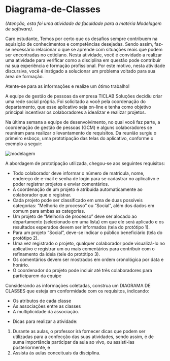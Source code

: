 # Diagrama-de-Classes
_(Atenção, esta foi uma atividade da faculdade para a matéria Modelagem de software)._


Caro estudante,
Temos por certo que os desafios sempre contribuem na aquisição de conhecimentos e competências desejadas. Sendo assim, faz-se necessário relacionar o que se aprende com situações reais que podem ser encontradas no cotidiano.
Nesta atividade, você é convidado a realizar uma atividade para verificar como a disciplina em questão pode contribuir na sua experiência e formação profissional. Por este motivo, nesta atividade discursiva, você é instigado a solucionar um problema voltado para sua área de formação.

Atente-se para as informações e realize um ótimo trabalho!

A equipe de gestão de pessoas da empresa TICLAB Soluções decidiu criar uma rede social própria. Foi solicitado a você pela coordenação do departamento, que esse aplicativo seja on-line e tenha como objetivo principal incentivar os colaboradores a idealizar e realizar projetos. 

Na última semana a equipe de desenvolvimento, no qual você faz parte, a coordenação de gestão de pessoas (GCM) e alguns colaboradores se reuniram para realizar o levantamento de requisitos. Da reunião surgiu o primeiro esboço, uma prototipação das telas do aplicativo, conforme o exemplo a seguir:

![modelagem](https://github.com/Millyanasg/Diagrama-de-Classes/assets/104023907/1151c497-34bb-4441-8ce2-aa85628b61f7)

A abordagem de prototipação utilizada, chegou-se aos seguintes requisitos: 

- Todo colaborador deve informar o número de matrícula, nome, endereço de e-mail e senha de login para se cadastrar no aplicativo e poder registrar projetos e enviar comentários. 
- A coordenação de um projeto é atribuída automaticamente ao colaborador que o registrar. 
- Cada projeto pode ser classificado em uma de duas possíveis categorias: “Melhoria de processo” ou “Social”, além dos dados em comum para ambas as categorias. 
- Um projeto de “Melhoria de processo” deve ser alocado ao departamento (selecionado em uma lista) em que ele será aplicado e os resultados esperados devem ser informados (tela do protótipo 1). 
- Para um projeto “Social”, deve-se indicar o público beneficiário (tela do protótipo 2). 
- Uma vez registrado o projeto, qualquer colaborador pode visualizá-lo no aplicativo e registrar um ou mais comentários para contribuir com o refinamento da ideia (tele do protótipo 3). 
- Os comentários devem ser mostrados em ordem cronológica por data e horário. 
- O coordenador do projeto pode incluir até três colaboradores para participarem da equipe 

Considerando as informações coletadas, construa um DIAGRAMA DE CLASSES que esteja em conformidade com os requisitos, indicando:
- Os atributos de cada classe
- As associações entre as classes
- A multiplicidade da associação. 

* Dicas para realizar a atividade:
1. Durante as aulas, o professor irá fornecer dicas que podem ser utilizadas para a confecção das suas atividades, sendo assim, é de suma importância participar da aula ao vivo, ou assisti-las posteriormente, e
2. Assista às aulas conceituais da disciplina.
